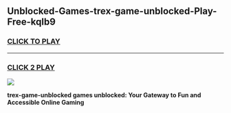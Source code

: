 
## Unblocked-Games-trex-game-unblocked-Play-Free-kqlb9
<h3>
<a href="https://premium76.site?title=trex-game-unblocked&ref=21A">CLICK TO PLAY</a></h3>
<hr>

<h3>
<a href="https://premium76.site?title=trex-game-unblocked&ref=21A">CLICK 2 PLAY</a>
  
</h3>

<a href="https://premium76.site?title=trex-game-unblocked&ref=21A"><img src="https://clearcache.store/games.png"></a>


**trex-game-unblocked games unblocked: Your Gateway to Fun and Accessible Online Gaming**
